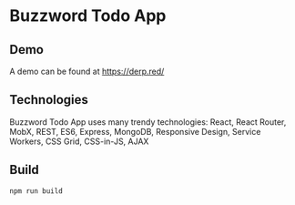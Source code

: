 # Buzzword Todo App

## Demo
A demo can be found at https://derp.red/


## Technologies

Buzzword Todo App uses many trendy technologies: 
React, React Router, MobX, REST, ES6, Express, MongoDB, Responsive Design, Service Workers, CSS Grid, CSS-in-JS, AJAX



## Build

`npm run build`


